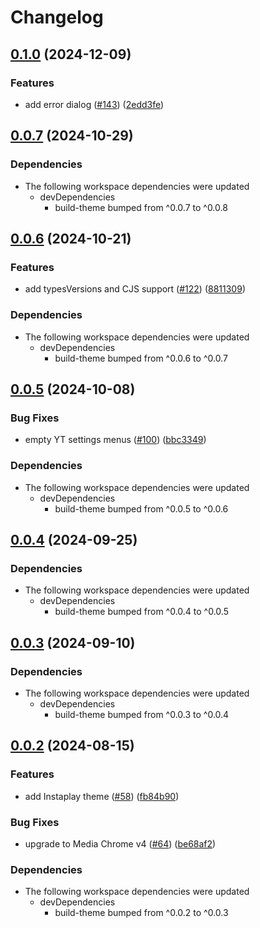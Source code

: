 # Changelog

## [0.1.0](https://github.com/muxinc/player.style/compare/@player.style/instaplay@0.0.7...@player.style/instaplay@0.1.0) (2024-12-09)


### Features

* add error dialog ([#143](https://github.com/muxinc/player.style/issues/143)) ([2edd3fe](https://github.com/muxinc/player.style/commit/2edd3fec8b54d187c45dd88d13ac73a3b616c373))

## [0.0.7](https://github.com/muxinc/player.style/compare/@player.style/instaplay@0.0.6...@player.style/instaplay@0.0.7) (2024-10-29)


### Dependencies

* The following workspace dependencies were updated
  * devDependencies
    * build-theme bumped from ^0.0.7 to ^0.0.8

## [0.0.6](https://github.com/muxinc/player.style/compare/@player.style/instaplay@0.0.5...@player.style/instaplay@0.0.6) (2024-10-21)


### Features

* add typesVersions and CJS support ([#122](https://github.com/muxinc/player.style/issues/122)) ([8811309](https://github.com/muxinc/player.style/commit/8811309ef34a9af3f8796069fe85abcf82325eb7))


### Dependencies

* The following workspace dependencies were updated
  * devDependencies
    * build-theme bumped from ^0.0.6 to ^0.0.7

## [0.0.5](https://github.com/muxinc/player.style/compare/@player.style/instaplay@0.0.4...@player.style/instaplay@0.0.5) (2024-10-08)


### Bug Fixes

* empty YT settings menus ([#100](https://github.com/muxinc/player.style/issues/100)) ([bbc3349](https://github.com/muxinc/player.style/commit/bbc33498110921f248ad62b920214ff7aff7ed15))


### Dependencies

* The following workspace dependencies were updated
  * devDependencies
    * build-theme bumped from ^0.0.5 to ^0.0.6

## [0.0.4](https://github.com/muxinc/player.style/compare/@player.style/instaplay@0.0.3...@player.style/instaplay@0.0.4) (2024-09-25)


### Dependencies

* The following workspace dependencies were updated
  * devDependencies
    * build-theme bumped from ^0.0.4 to ^0.0.5

## [0.0.3](https://github.com/muxinc/player.style/compare/@player.style/instaplay@0.0.2...@player.style/instaplay@0.0.3) (2024-09-10)


### Dependencies

* The following workspace dependencies were updated
  * devDependencies
    * build-theme bumped from ^0.0.3 to ^0.0.4

## [0.0.2](https://github.com/muxinc/player.style/compare/@player.style/instaplay-v0.0.1...@player.style/instaplay@0.0.2) (2024-08-15)


### Features

* add Instaplay theme ([#58](https://github.com/muxinc/player.style/issues/58)) ([fb84b90](https://github.com/muxinc/player.style/commit/fb84b909f9c7dce6b8cd15ce3cc6af9ef6f21c1f))


### Bug Fixes

* upgrade to Media Chrome v4 ([#64](https://github.com/muxinc/player.style/issues/64)) ([be68af2](https://github.com/muxinc/player.style/commit/be68af2f9c3a6ff6674b9951f0b34f2bfdb042aa))


### Dependencies

* The following workspace dependencies were updated
  * devDependencies
    * build-theme bumped from ^0.0.2 to ^0.0.3

